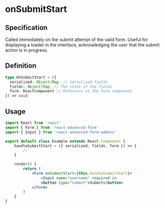 # onSubmitStart

## Specification

Called immediately on the submit attempt of the valid form. Useful for displaying a loader in the interface, acknowledging the user that the submit action is in progress.

## Definition

```typescript
type OnSubmitStart = ({
  serialized: Object|Map, // Serialized fields
  fields: Object|Map, // The state of the fields
  form: ReactComponent // Reference to the Form component
}) => void
```

## Usage

```jsx
import React from 'react'
import { Form } from 'react-advanced-form'
import { Input } from 'react-advanced-form-addons'

export default class Example extends React.Component {
    handleSubmitStart = ({ serialized, fields, form }) => {
        // ...
    }

    render() {
        return (
            <Form onSubmitStart={this.handleSubmitStart}>
                <Input name="username" required />
                <button type="submit">Submit</button>
            </Form>
        )
    }
}
```

